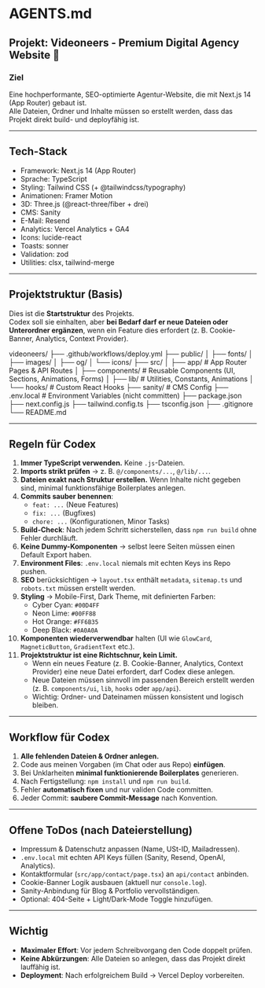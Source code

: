 # AGENTS.md

## Projekt: Videoneers - Premium Digital Agency Website 🚀

### Ziel
Eine hochperformante, SEO-optimierte Agentur-Website, die mit Next.js 14 (App Router) gebaut ist.  
Alle Dateien, Ordner und Inhalte müssen so erstellt werden, dass das Projekt direkt build- und deployfähig ist.

---

## Tech-Stack
- Framework: Next.js 14 (App Router)
- Sprache: TypeScript
- Styling: Tailwind CSS (+ @tailwindcss/typography)
- Animationen: Framer Motion
- 3D: Three.js (@react-three/fiber + drei)
- CMS: Sanity
- E-Mail: Resend
- Analytics: Vercel Analytics + GA4
- Icons: lucide-react
- Toasts: sonner
- Validation: zod
- Utilities: clsx, tailwind-merge

---

## Projektstruktur (Basis)

Dies ist die **Startstruktur** des Projekts.  
Codex soll sie einhalten, aber **bei Bedarf darf er neue Dateien oder Unterordner ergänzen**, wenn ein Feature dies erfordert (z. B. Cookie-Banner, Analytics, Context Provider).

videoneers/
├── .github/workflows/deploy.yml
├── public/
│ ├── fonts/
│ ├── images/
│ ├── og/
│ └── icons/
├── src/
│ ├── app/ # App Router Pages & API Routes
│ ├── components/ # Reusable Components (UI, Sections, Animations, Forms)
│ ├── lib/ # Utilities, Constants, Animations
│ └── hooks/ # Custom React Hooks
├── sanity/ # CMS Config
├── .env.local # Environment Variables (nicht committen)
├── package.json
├── next.config.js
├── tailwind.config.ts
├── tsconfig.json
├── .gitignore
└── README.md


---

## Regeln für Codex
1. **Immer TypeScript verwenden.** Keine `.js`-Dateien.  
2. **Imports strikt prüfen** → z. B. `@/components/...`, `@/lib/...`.  
3. **Dateien exakt nach Struktur erstellen.** Wenn Inhalte nicht gegeben sind, minimal funktionsfähige Boilerplates anlegen.  
4. **Commits sauber benennen**:
   - `feat: ...` (Neue Features)  
   - `fix: ...` (Bugfixes)  
   - `chore: ...` (Konfigurationen, Minor Tasks)  
5. **Build-Check**: Nach jedem Schritt sicherstellen, dass `npm run build` ohne Fehler durchläuft.  
6. **Keine Dummy-Komponenten** → selbst leere Seiten müssen einen Default Export haben.  
7. **Environment Files**: `.env.local` niemals mit echten Keys ins Repo pushen.  
8. **SEO** berücksichtigen → `layout.tsx` enthält `metadata`, `sitemap.ts` und `robots.txt` müssen erstellt werden.  
9. **Styling** → Mobile-First, Dark Theme, mit definierten Farben:
   - Cyber Cyan: `#00D4FF`  
   - Neon Lime: `#00FF88`  
   - Hot Orange: `#FF6B35`  
   - Deep Black: `#0A0A0A`  
10. **Komponenten wiederverwendbar** halten (UI wie `GlowCard`, `MagneticButton`, `GradientText` etc.).  
11. **Projektstruktur ist eine Richtschnur, kein Limit.**  
    - Wenn ein neues Feature (z. B. Cookie-Banner, Analytics, Context Provider) eine neue Datei erfordert, darf Codex diese anlegen.  
    - Neue Dateien müssen sinnvoll im passenden Bereich erstellt werden (z. B. `components/ui`, `lib`, `hooks` oder `app/api`).  
    - Wichtig: Ordner- und Dateinamen müssen konsistent und logisch bleiben.

---

## Workflow für Codex
1. **Alle fehlenden Dateien & Ordner anlegen.**  
2. Code aus meinen Vorgaben (im Chat oder aus Repo) **einfügen**.  
3. Bei Unklarheiten **minimal funktionierende Boilerplates** generieren.  
4. Nach Fertigstellung: `npm install` und `npm run build`.  
5. Fehler **automatisch fixen** und nur validen Code committen.  
6. Jeder Commit: **saubere Commit-Message** nach Konvention.  

---

## Offene ToDos (nach Dateierstellung)
- Impressum & Datenschutz anpassen (Name, USt-ID, Mailadressen).  
- `.env.local` mit echten API Keys füllen (Sanity, Resend, OpenAI, Analytics).  
- Kontaktformular (`src/app/contact/page.tsx`) an `api/contact` anbinden.  
- Cookie-Banner Logik ausbauen (aktuell nur `console.log`).  
- Sanity-Anbindung für Blog & Portfolio vervollständigen.  
- Optional: 404-Seite + Light/Dark-Mode Toggle hinzufügen.  

---

## Wichtig
- **Maximaler Effort**: Vor jedem Schreibvorgang den Code doppelt prüfen.  
- **Keine Abkürzungen**: Alle Dateien so anlegen, dass das Projekt direkt lauffähig ist.  
- **Deployment**: Nach erfolgreichem Build → Vercel Deploy vorbereiten.  
